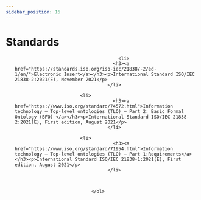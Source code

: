 ```yaml
---
sidebar_position: 16
---
```


# Standards

<ol>

								    	  <li>
								        <h3><a href="https://standards.iso.org/iso-iec/21838/-2/ed-1/en/">Electronic Insert</a></h3><p>International Standard ISO/IEC 21838-2:2021(E), November 2021</p>
							          </li>

                  			<li>
								        <h3><a href="https://www.iso.org/standard/74572.html">Information technology — Top-level ontologies (TLO) — Part 2: Basic Formal Ontology (BFO) </a></h3><p>International Standard ISO/IEC 21838-2:2021(E), First edition, August 2021</p>
							          </li>

                  			<li>
								        <h3><a href="https://www.iso.org/standard/71954.html">Information technology — Top-level ontologies (TLO) — Part 1:Requirements</a></h3><p>International Standard ISO/IEC 21838-1:2021(E), First edition, August 2021</p>
							          </li>
                       
                             
									
								</ol>